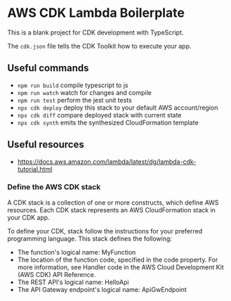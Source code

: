 # AWS CDK Lambda Boilerplate

This is a blank project for CDK development with TypeScript.

The `cdk.json` file tells the CDK Toolkit how to execute your app.

## Useful commands

- `npm run build` compile typescript to js
- `npm run watch` watch for changes and compile
- `npm run test` perform the jest unit tests
- `npx cdk deploy` deploy this stack to your default AWS account/region
- `npx cdk diff` compare deployed stack with current state
- `npx cdk synth` emits the synthesized CloudFormation template

## Useful resources

- https://docs.aws.amazon.com/lambda/latest/dg/lambda-cdk-tutorial.html

### Define the AWS CDK stack

A CDK stack is a collection of one or more constructs, which define AWS resources. Each CDK stack represents an AWS CloudFormation stack in your CDK app.

To define your CDK, stack follow the instructions for your preferred programming language. This stack defines the following:

- The function's logical name: MyFunction
- The location of the function code, specified in the code property. For more information, see Handler code in the AWS Cloud Development Kit (AWS CDK) API Reference.
- The REST API's logical name: HelloApi
- The API Gateway endpoint's logical name: ApiGwEndpoint
